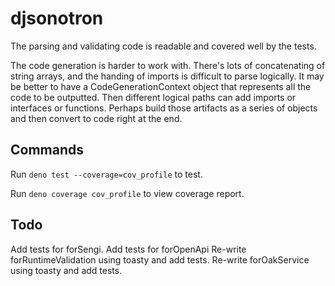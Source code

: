 # djsonotron

The parsing and validating code is readable and covered well by the tests.

The code generation is harder to work with. There's lots of concatenating of
string arrays, and the handing of imports is difficult to parse logically. It
may be better to have a CodeGenerationContext object that represents all the
code to be outputted. Then different logical paths can add imports or interfaces
or functions. Perhaps build those artifacts as a series of objects and then
convert to code right at the end.

## Commands

Run `deno test --coverage=cov_profile` to test.

Run `deno coverage cov_profile` to view coverage report.

## Todo

Add tests for forSengi. Add tests for forOpenApi Re-write forRuntimeValidation
using toasty and add tests. Re-write forOakService using toasty and add tests.
